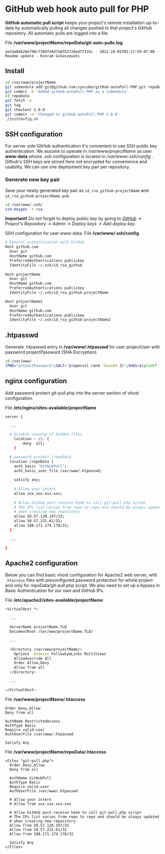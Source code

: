 # GitHub web hook auto pull for PHP

__GitHub automatic pull script__ keeps your project's remote installation up-to-date by automatically pulling all changes pushed to that project's GitHub repository. All automatic pulls are logged into a file.

File __/var/www/projectName/repoData/git-auto-pulls.log__
```log
ae2da0d420e790c7394fd4d7a8fb3726edf7135c - 2012-10-05T03:17:59-07:00 - Readme update - Konrad Gibaszewski
```

## Install

```bash
cd /var/www/projectName
git submodule add git@github.com:syncube/gitHub-autoPull-PHP.git repoData
git commit -m 'Added gitHub-autoPull-PHP as a submodule'
cd repoData
git fetch -a
git tag
git checkout 1.0.0
git commit -m 'Changed to gitHub-autoPull-PHP 1.0.0'
./initConfig.sh
```

## SSH configuration

For server side GitHub authentication it's convenient to use SSH public key authentication. We assume to operate in _/var/www/projectName_ as user __www-data__ whose .ssh configuration is located in _/var/www/.ssh/config_ . Github's SSH keys are stored here _not_ encrypted for convenience and usability. We can use one deployment key pair per repository.

### Generate new key pair
Save your newly generated key pair as ```id_rsa_github-projectName``` and ```id_rsa_github-projectName.pub```.

```bash
cd /var/www/.ssh/
ssh-keygen -t rsa
```

__Important!__ Do not forget to deploy public key by going to *[GitHub](https://github.com/) -> Project's Repository -> Admin -> Deploy keys -> Add deploy key*.

SSH configuration for user www-data. File __/var/www/.ssh/config__

```bash
# General authentication with GitHub
Host github.com
  User git
  HostName github.com
  PreferredAuthentications publickey
  IdentityFile ~/.ssh/id_rsa_github
      
Host projectName
  User git
  HostName github.com
  PreferredAuthentications publickey
  IdentityFile ~/.ssh/id_rsa_github-projectName

Host projectName2
  User git
  HostName github.com
  PreferredAuthentications publickey
  IdentityFile ~/.ssh/id_rsa_github-projectName2
```

## .htpasswd 
Generate .htpasswd entry in __/var/www/.htpasswd__ for user projectUser with password projectPassword (SHA Encryption)

```bash
cd /var/www/
(PWD="projectPassword";SALT="$(openssl rand -base64 3)";SHA1=$(printf "$PWD$SALT" | openssl dgst -binary -sha1 | sed 's#$#'"$SALT"'#' | base64);printf "projectUser:{SSHA}$SHA1\n" >> .htpasswd)
```

## nginx configuration

Add password protect git-pull.php into the server section of vhost configuration.

File __/etc/nginx/sites-available/projectName__

```bash
server {

  ...

  # Disable viewing of hidden files
    location ~ /\. {
        deny  all;
    }

  # password protect /repoData
  location /repoData {
    auth_basic "GitHubPull";
    auth_basic_user_file /var/www/.htpasswd;
    
    satisfy any;
    
    # Allow your intern
    allow xxx.xxx.xxx.xxx;
    
    # Allow GitHub post-receive hook to call git-pull.php script
    # The IPs list varies from repo to repo and should be always updated
    # when creating new repository
    allow 50.57.128.197/32;
    allow 50.57.231.61/32;
    allow 108.171.174.178/32;
  }

  ...

}
```

## Apache2 configuration

Below you can find basic vhost configuration for Apache2 web server, with ```.htaccess``` files with preconfigured password protection for whole project and only for repoData/git-pull.php script. We also need to set up a bypass in Basic Authentication for our own and GitHub IPs.

File __/etc/apache2/sites-available/projectName__

```bash
<VirtualHost *>

  ...

  ServerName projectName.TLD
  DocumentRoot /var/www/projectName.TLD/

  ...

  <Directory /var/www/projectName/>
    Options -Indexes FollowSymLinks MultiViews
    AllowOverride All
    Order Allow,Deny
    Allow from all
  </Directory>

  ...

</VirtualHost>
```

File __/var/www/projectName/.htaccess__

```htaccess
Order Deny,Allow
Deny from all

AuthName RestrictedAccess
AuthType Basic
Require valid-user
AuthUserFile /var/www/.htpasswd

Satisfy Any
```

File __/var/www/projectName/repoData/.htaccess__
```htaccess
<Files "git-pull.php">
  Order Deny,Allow
  Deny from all
  
  AuthName GitHubPull
  AuthType Basic
  Require valid-user
  AuthUserFile /var/www/.htpasswd
  
  # Allow your intern
  # Allow from xxx.xxx.xxx.xxx
  
  # Allow GitHub post-receive hook to call git-pull.php script
  # The IPs list varies from repo to repo and should be always updated
  # when creating new repository
  Allow from 50.57.128.197/32
  Allow from 50.57.231.61/32
  Allow from 108.171.174.178/32
  
  Satisfy Any
</Files>
```
